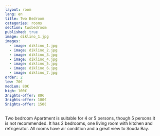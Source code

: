 ```yaml
---
layout: room
lang: en
title: Two Bedroom
categories: rooms
section: twobedroom
published: true
image: diklino_1.jpg
images:
  - image: diklino_1.jpg
  - image: diklino_2.jpg
  - image: diklino_3.jpg
  - image: diklino_4.jpg
  - image: diklino_5.jpg
  - image: diklino_6.jpg
  - image: diklino_7.jpg
order: 2
low: 70€
medium: 80€
high: 100€
2nights-offer: 80€
3nights-offer: 100€
5nights-offer: 150€
---
```


Two bedroom Apartment is suitable for 4 or 5 persons, though 5 persons it is not recommended. 
It has 2 bedrooms, one living room with kitchen and refrigerator. 
All rooms have air condition and a great view to Souda Bay.